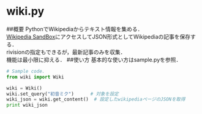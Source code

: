 # wiki.py
##概要
PythonでWikipediaからテキスト情報を集める．  
[Wikipedia SandBox](http://ja.wikipedia.org/w/api.php)にアクセスしてJSON形式としてWikipediaの記事を保存する．  
rivisionの指定もできるが，最新記事のみを収集．  
機能は最小限に抑える．
##使い方
基本的な使い方はsample.pyを参照．
```python
# Sample code.
from wiki import Wiki

wiki = Wiki()
wiki.set_query("初音ミク")      # 対象を設定
wiki_json = wiki.get_content()  # 設定したwikipediaページのJSONを取得
print wiki_json
```
